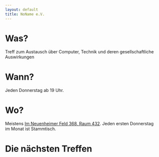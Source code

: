 ```yaml
---
layout: default
title: NoName e.V.
---
```


Was?
===

Treff zum Austausch über Computer, Technik und deren gesellschaftliche Auswirkungen

Wann?
===

Jeden Donnerstag ab 19 Uhr.

Wo?
===

Meistens [Im Neuenheimer Feld 368, Raum 432](anfahrt.html). Jeden ersten Donnerstag
im Monat ist Stammtisch.

Die nächsten Treffen
===

